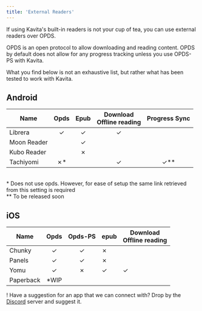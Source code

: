 ```yaml
---
title: 'External Readers'
---
```


If using Kavita's built-in readers is not your cup of tea, you can use external readers over OPDS.

OPDS is an open protocol to allow downloading and reading content. OPDS by default does not allow for any progress tracking unless you use OPDS-PS with Kavita.

What you find below is not an exhaustive list, but rather what has been tested to work with Kavita. 

## Android

| Name        | Opds | Epub | Download<br/>Offline reading | Progress Sync |
|-------------|:----:|:----:|:----------------------------:|:-------------:|
| Librera     |  ✓   |  ✓   |              ✓               |               |
| Moon Reader |      |  ✓   |                              |               |
| Kubo Reader |      |  ✗   |                              |               |
| Tachiyomi   |  ✗*  |      |              ✓               |      ✓**      |
<br/>* Does not use opds. However, for ease of setup the same link retrieved from this setting is required
<br/>** To be released soon

## iOS

| Name      | Opds | Opds-PS | epub | Download<br/>Offline reading |
|-----------|:----:|:-------:|------|------------------------------|
| Chunky    |  ✓   |    ✓    | ✗    |                              |
| Panels    |  ✓   |    ✓    | ✗    |                              |
| Yomu      |  ✓   |    ✗    | ✓    | ✓                            |
| Paperback | *WIP |         |      |                              |

! Have a suggestion for an app that we can connect with? Drop by the [Discord](https://discord.gg/b52wT37kt7) server and suggest it.

